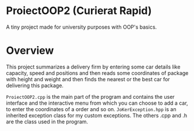 # ProiectOOP2 (Curierat Rapid)

A tiny project made for university purposes with OOP's basics.

# Overview

This project summarizes a delivery firm by entering some car details like capacity, speed and positions and then reads some coordinates of package with height and weight and then finds the nearest or the best car for delivering this package.

`ProiectOOP2.cpp` is the main part of the program and contains the user interface and the interactive menu from which you can choose to add a car, to enter the coordinates of a order and so on.
`JoKerException.hpp` is an inherited exception class for my custom exceptions.
The others .cpp and .h are the class used in the program.


